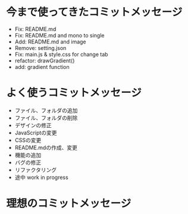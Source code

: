 # 今まで使ってきたコミットメッセージ
- Fix: README.md
- Fix: README.md and mono to single
- Add: README.md and image
- Remove: setting.json
- Fix: main.js & style.css for change tab
- refactor: drawGradient()
- add: gradient function

# よく使うコミットメッセージ
- ファイル、フォルダの追加
- ファイル、フォルダの削除
- デザインの修正
- JavaScriptの変更
- CSSの変更
- README.mdの作成、変更
- 機能の追加
- バグの修正
- リファクタリング
- 途中 work in progress


# 理想のコミットメッセージ
